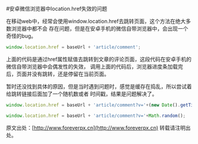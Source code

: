 #安卓微信浏览器中location.href失效的问题

在移动web中，经常会使用window.location.href去跳转页面，这个方法在绝大多数浏览器中都不会
存在问题，但是在安卓手机的微信自带浏览器中，会出现一个奇怪的bug。

```js
window.location.href = baseUrl + 'article/comment';
```

上面的代码是通过href属性赋值去跳转到文章的评论页面，这段代码在安卓手机的微信自带浏览器中会偶发性的失效，
调用上面的代码后，浏览器进度条加载完后，页面并没有跳转，还是停留在当前页面。

暂时还没找到具体的原因，但是当时遇到问题时，感觉是缓存在捣乱，所以尝试着给跳转链接后面加了一个随机数或者
时间戳，结果是问题解决了。

```js
window.location.href = baseUrl + 'article/comment?v='+(new Date().getTime());

window.location.href = baseUrl + 'article/comment?v='+Math.random();
```

原文出处：[http://www.foreverpx.cn](http://www.foreverpx.cn)
转载请注明出处。
